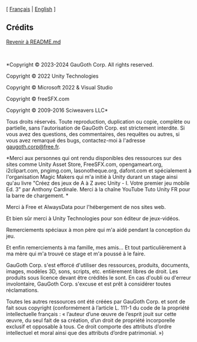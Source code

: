 [ [Français](copyrights.md) | [English](copyrights-fr.md) ]

## Crédits
[Revenir à README.md](README-fr.md)
<p>&nbsp;</p>

*Copyright © 2023-2024 GauGoth Corp. All rights reserved.

Copyright © 2022 Unity Technologies

Copyright © Microsoft 2022 & Visual Studio

Copyright © freeSFX.com

Copyright © 2009-2016 Sciweavers LLC*


Tous droits réservés. Toute reproduction, duplication ou copie, complète ou partielle, sans l'autorisation de GauGoth Corp. est strictement interdite. 
Si vous avez des questions, des commentaires, des requêtes ou autres, si vous avez remarqué des bugs, contactez-moi à l'adresse gaugoth.corp@free.fr. 


*Merci aux personnes qui ont rendu disponibles des ressources sur des sites comme Unity Asset Store,
FreeSFX.com, opengameart.org, i2clipart.com, pngimg.com, lasonotheque.org, dafont.com et spécialement à l'organisation Magic Makers qui m'a initié à Unity durant un stage ainsi qu'au livre "Créez des jeux de A à Z avec Unity - I. Votre premier jeu mobile Ed. 3" par Anthony Cardinale. Merci à la chaîne YouTube Tuto Unity FR pour la barre de chargement. *

Merci à Free et AlwaysData pour l'hébergement de nos sites web.

Et bien sûr merci à Unity Technologies pour son éditeur de jeux-vidéos.

Remerciements spéciaux à mon père qui m'a aidé pendant la conception du jeu.

Et enfin remerciements à ma famille, mes amis... Et tout particulièrement à ma mère qui m'a trouvé ce stage et m'a poussé à le faire.

 

GauGoth Corp. s'est efforcé d'utiliser des ressources, produits, documents, images, modèles 3D, sons, scripts, etc. entièrement libres de droit. Les produits sous licence devant être crédités le sont. En cas d'oubli ou d'erreur involontaire, GauGoth Corp. s'excuse et est prêt à considérer toutes réclamations.

Toutes les autres ressources ont été créées par GauGoth Corp. et sont de fait sous copyright (conformément à l’article L. 111-1 du code de la propriété intellectuelle français : « l’auteur d’une œuvre de l’esprit jouit sur cette œuvre, du seul fait de sa création, d’un droit de propriété incorporelle exclusif et opposable à tous. Ce droit comporte des attributs d’ordre intellectuel et moral ainsi que des attributs d’ordre patrimonial. »)
